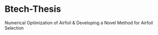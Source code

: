 # Btech-Thesis
Numerical Optimization of Airfoil &amp; Developing a Novel Method for Airfoil Selection
